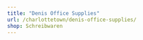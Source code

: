 ```yaml
---
title: "Denis Office Supplies"
url: /charlottetown/denis-office-supplies/
shop: Schreibwaren
---
```

